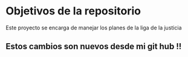 # Objetivos de la repositorio

Este proyecto se encarga de manejar los planes de la liga de la justicia



## Estos cambios son nuevos desde mi git hub !!

